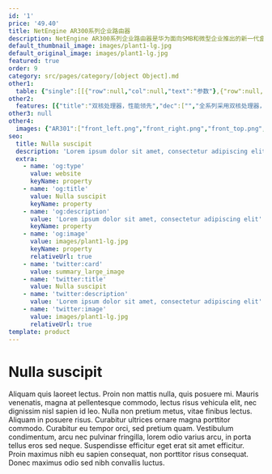 ```yaml
---
id: '1'
price: '49.40'
title: NetEngine AR300系列企业路由器
description: NetEngine AR300系列企业路由器是华为面向SMB和微型企业推出的新一代盒式系列产品，集路由、交换、安全等丰富业务特性于一体，满足企业客户的业务多元化和高性能需求。
default_thumbnail_image: images/plant1-lg.jpg
default_original_image: images/plant1-lg.jpg
featured: true
order: 9
category: src/pages/category/[object Object].md
other1: 
  table: {"single":[[{"row":null,"col":null,"text":"参数"},{"row":null,"col":null,"text":"NetEngine AR301"},{"row":null,"col":null,"text":"NetEngine AR301W"},{"row":null,"col":null,"text":"NetEngine AR301H "}],[{"row":null,"col":null,"text":"带机量*"},{"row":null,"col":null,"text":"10-50台PC"},{"row":null,"col":null,"text":"10-50台PC"},{"row":null,"col":null,"text":"50-100台PC"}],[{"row":null,"col":null,"text":"转发性能"},{"row":null,"col":null,"text":"350Kpps"},{"row":null,"col":null,"text":"350Kpps"},{"row":null,"col":null,"text":"400Kpps"}],[{"row":null,"col":null,"text":"固定WAN接口"},{"row":null,"col":null,"text":"1*GE"},{"row":null,"col":null,"text":"1*GE"},{"row":null,"col":null,"text":"1*GE"}],[{"row":null,"col":null,"text":"固定LAN接口"},{"row":null,"col":null,"text":"4*GE（支持切换为WAN接口）"},{"row":null,"col":null,"text":"4*GE（支持切换为WAN接口）"},{"row":null,"col":null,"text":"4*GE（支持切换为WAN接口）"}],[{"row":null,"col":null,"text":"Wi-Fi"},{"row":null,"col":null,"text":"—"},{"row":null,"col":null,"text":"802.11b/g/n,2.4GHz\n2 x 2 MIMO\n802.11ac, 5GHz\n2 x 2MIMO"},{"row":null,"col":null,"text":"—"}],[{"row":null,"col":null,"text":"内存容量"},{"row":null,"col":null,"text":"256M"},{"row":null,"col":null,"text":"256MB"},{"row":null,"col":null,"text":"256MB"}],[{"row":null,"col":null,"text":"Flash"},{"row":null,"col":null,"text":"256M"},{"row":null,"col":null,"text":"256MB"},{"row":null,"col":null,"text":"256MB"}],[{"row":null,"col":null,"text":"外形尺寸（H x W x D）"},{"row":null,"col":null,"text":"30mm x 230mm x 130mm"},{"row":null,"col":null,"text":"30mm x 230mm x 130mm"},{"row":null,"col":null,"text":"44mm x 300mm x 216.4mm"}]]}
other2:
  features: [{"title":"双核处理器，性能领先","dec":["","全系列采用双核处理器，提供双倍应用和双倍性能",""]},{"title":"多业务合一，网络融合","dec":["","融合路由、交换、安全、无线的一体化企业网关，最大程度保护企业投资",""]},{"title":"VRP操作系统，成熟稳定","dec":["","采用华为领先的VRP操作系统，模块化和无风扇设计，成熟稳定",""]}]
other3: null
other4:
  images: {"AR301":["front_left.png","front_right.png","front_top.png","rear.png"]}
seo:
  title: Nulla suscipit
  description: 'Lorem ipsum dolor sit amet, consectetur adipiscing elit'
  extra:
    - name: 'og:type'
      value: website
      keyName: property
    - name: 'og:title'
      value: Nulla suscipit
      keyName: property
    - name: 'og:description'
      value: 'Lorem ipsum dolor sit amet, consectetur adipiscing elit'
      keyName: property
    - name: 'og:image'
      value: images/plant1-lg.jpg
      keyName: property
      relativeUrl: true
    - name: 'twitter:card'
      value: summary_large_image
    - name: 'twitter:title'
      value: Nulla suscipit
    - name: 'twitter:description'
      value: 'Lorem ipsum dolor sit amet, consectetur adipiscing elit'
    - name: 'twitter:image'
      value: images/plant1-lg.jpg
      relativeUrl: true
template: product
---
```


# Nulla suscipit

Aliquam quis laoreet lectus. Proin non mattis nulla, quis posuere mi. Mauris venenatis, magna at pellentesque commodo, lectus risus vehicula elit, nec dignissim nisl sapien id leo. Nulla non pretium metus, vitae finibus lectus. Aliquam in posuere risus. Curabitur ultrices ornare magna porttitor commodo. Curabitur eu tempor orci, sed pretium quam. Vestibulum condimentum, arcu nec pulvinar fringilla, lorem odio varius arcu, in porta tellus eros sed neque. Suspendisse efficitur eget erat sit amet efficitur. Proin maximus nibh eu sapien consequat, non porttitor risus consequat. Donec maximus odio sed nibh convallis luctus.